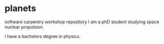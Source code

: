 # planets
software carpentry workshop repository
I am a phD student studying space nuclear propulsion.

I have a bachelors degree in physics.
